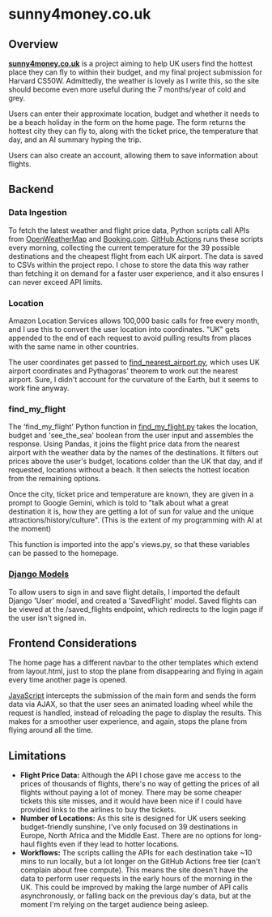 # sunny4money.co.uk

## Overview

[**sunny4money.co.uk**](https://sunny4money.co.uk) is a project aiming to help UK users find the hottest place they can fly to within their budget, and my final project submission for Harvard CS50W. Admittedly, the weather is lovely as I write this, so the site should become even more useful during the 7 months/year of cold and grey.

Users can enter their approximate location, budget and whether it needs to be a beach holiday in the form on the home page. The form returns the hottest city they can fly to, along with the ticket price, the temperature that day, and an AI summary hyping the trip.

Users can also create an account, allowing them to save information about flights.

## Backend

### Data Ingestion

To fetch the latest weather and flight price data, Python scripts call APIs from [OpenWeatherMap](src/weather.py) and [Booking.com](src/utils/get_flight_price.py). [GitHub Actions](.github/workflows/) runs these scripts every morning, collecting the current temperature for the 39 possible destinations and the cheapest flight from each UK airport. The data is saved to CSVs within the project repo. I chose to store the data this way rather than fetching it on demand for a faster user experience, and it also ensures I can never exceed API limits.

### Location

Amazon Location Services allows 100,000 basic calls for free every month, and I use this to convert the user location into coordinates. "UK" gets appended to the end of each request to avoid pulling results from places with the same name in other countries.

The user coordinates get passed to [find_nearest_airport.py](src/utils/find_nearest_airport.py), which uses UK airport coordinates and Pythagoras' theorem to work out the nearest airport. Sure, I didn't account for the curvature of the Earth, but it seems to work fine anyway.

### find_my_flight

The 'find_my_flight' Python function in [find_my_flight.py](src/find_my_flight.py) takes the location, budget and 'see_the_sea' boolean from the user input and assembles the response. Using Pandas, it joins the flight price data from the nearest airport with the weather data by the names of the destinations. It filters out prices above the user's budget, locations colder than the UK that day, and if requested, locations without a beach. It then selects the hottest location from the remaining options.

Once the city, ticket price and temperature are known, they are given in a prompt to Google Gemini, which is told to "talk about what a great destination it is, how they are getting a lot of sun for value and the unique attractions/history/culture". (This is the extent of my programming with AI at the moment)

This function is imported into the app's views.py, so that these variables can be passed to the homepage.

### [Django Models](django_app/models.py)

To allow users to sign in and save flight details, I imported the default Django 'User' model, and created a 'SavedFlight' model. Saved flights can be viewed at the /saved_flights endpoint, which redirects to the login page if the user isn't signed in.

## Frontend Considerations

The home page has a different navbar to the other templates which extend from layout.html, just to stop the plane from disappearing and flying in again every time another page is opened.

[JavaScript](static/javascript/loading.js) intercepts the submission of the main form and sends the form data via AJAX, so that the user sees an animated loading wheel while the request is handled, instead of reloading the page to display the results. This makes for a smoother user experience, and again, stops the plane from flying around all the time.

## Limitations

- **Flight Price Data:** Although the API I chose gave me access to the prices of thousands of flights, there's no way of getting the prices of all flights without paying a lot of money. There may be some cheaper tickets this site misses, and it would have been nice if I could have provided links to the airlines to buy the tickets.
- **Number of Locations:** As this site is designed for UK users seeking budget-friendly sunshine, I've only focused on 39 destinations in Europe, North Africa and the Middle East. There are no options for long-haul flights even if they lead to hotter locations.
- **Workflows:** The scripts calling the APIs for each destination take ~10 mins to run locally, but a lot longer on the GitHub Actions free tier (can't complain about free compute). This means the site doesn't have the data to perform user requests in the early hours of the morning in the UK. This could be improved by making the large number of API calls asynchronously, or falling back on the previous day's data, but at the moment I'm relying on the target audience being asleep.
